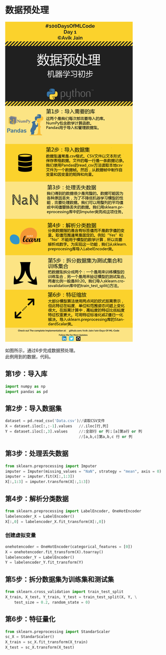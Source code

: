 # 数据预处理  
![Day_1](https://github.com/heytan/100-Days-Of-ML-Code/blob/master/Info-graphs/Day%201.jpg)  

如图所示，通过6步完成数据预处理。  
此例用到的数据，代码。  
## 第1步：导入库  
```python
import numpy as np
import pandas as pd
```
## 第2步：导入数据集  
```python
dataset = pd.read_csv('Data.csv')//读取CSV文件
X = dataset.iloc[:,:-1].values   //.iloc[行,列]
Y = dataset.iloc[:,3].values     //:全部行 or 列；[a]第a行 or 列
                                 //[a,b,c]第a,b,c 行 or 列
```
## 第3步：处理丢失数据  
```python
from sklearn.preprocessing import Imputer
imputer = Imputer(missing_values = "NaN", strategy = "mean", axis = 0)
imputer = imputer.fit(X[:,1:3])
X[:,1:3] = imputer.transform(X[:,1:3])
```
## 第4步：解析分类数据  
```python
from sklearn.preprocessing import LabelEncoder, OneHotEncoder
labelencoder_X = LabelEncoder()
X[:,0] = labelencoder_X.fit_transform(X[:,0])
```
### 创建虚拟变量  
```python
onehotencoder = OneHotEncoder(categorical_features = [0])
X = onehotencoder.fit_transform(X).toarray()
labelencoder_Y = LabelEncoder()
Y = labelencoder_Y.fit_transform(Y)
```
## 第5步：拆分数据集为训练集和测试集  
```python
from sklearn.cross_validation import train_test_split
X_train, X_test, Y_train, Y_test = train_test_split(X, Y, \
    test_size = 0.2, random_state = 0)

```
## 第6步：特征量化  
```python
from sklearn.preprocessing import StandarScaler
sc_X = StandarScaler()
X_train = sc_X.fit_transform(X_train)
X_test = sc_X.transform(X_test)
```




